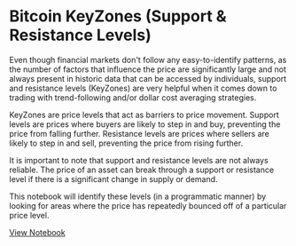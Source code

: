 # Bitcoin KeyZones (Support & Resistance Levels)

Even though financial markets don't follow any easy-to-identify patterns, as the number of factors that influence the price are significantly large and not always present in historic data that can be accessed by individuals, support and resistance levels (KeyZones) are very helpful when it comes down to trading with trend-following and/or dollar cost averaging strategies.

KeyZones are price levels that act as barriers to price movement. Support levels are prices where buyers are likely to step in and buy, preventing the price from falling further. Resistance levels are prices where sellers are likely to step in and sell, preventing the price from rising further.

It is important to note that support and resistance levels are not always reliable. The price of an asset can break through a support or resistance level if there is a significant change in supply or demand.

This notebook will identify these levels (in a programmatic manner) by looking for areas where the price has repeatedly bounced off of a particular price level.

[View Notebook](bitcoin-keyzones-support-resistance-levels.ipynb)
